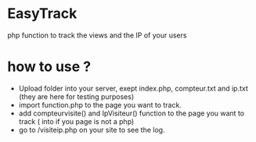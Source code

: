 # EasyTrack

php function to track the views and the IP of your users

# how to use ?

- Upload folder into your server, exept index.php, compteur.txt and ip.txt (they are here for testing purposes)
- import function.php to the page you want to track.
- add compteurvisite() and IpVisiteur() function to the page you want to track ( into <?php ?> if you page is not a php)
- go to /visiteip.php on your site to see the log.